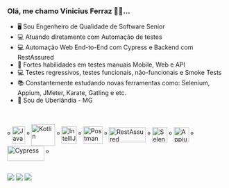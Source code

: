 ### Olá, me chamo Vinicius Ferraz 👋🏻...


- 🖥 Sou Engenheiro de Qualidade de Software Senior
- 💻 Atuando diretamente com Automação de testes
- 💻 Automação Web End-to-End com Cypress e Backend com RestAssured
- 📱 Fortes habilidades em testes manuais Mobile, Web e API
- 💻 Testes regressivos, testes funcionais, não-funcionais e Smoke Tests
- 📚 Constantemente estudando novas ferramentas como: Selenium, Appium, JMeter, Karate, Gatling e etc.
- 🏡 Sou de Uberlândia - MG
##

<div style="display: inline_block"><br>
  º <img align="center" alt="Java" height="40" width="30" src="https://upload.wikimedia.org/wikipedia/pt/thumb/3/30/Java_programming_language_logo.svg/1200px-Java_programming_language_logo.svg.png">
    º 
  <img align="center" alt="Kotlin" height="50" width="55" src="https://download.logo.wine/logo/Kotlin_(programming_language)/Kotlin_(programming_language)-Logo.wine.png">  º  
  <img align="center" alt="IntelliJ" height="40" width="35" src="https://upload.wikimedia.org/wikipedia/commons/thumb/9/9c/IntelliJ_IDEA_Icon.svg/1024px-IntelliJ_IDEA_Icon.svg.png">  º
  <img align="center" alt="Postman" height="40" width="45" src="https://i.pinimg.com/originals/64/99/93/6499935405de4ebc998a10c121dabff5.png">  º  
  <img align="center" alt="RestAssured" height="35" width="85" src="https://i0.wp.com/blog.knoldus.com/wp-content/uploads/2020/05/Rest-assured-logo.png?fit=446%2C113&ssl=1">  º
    <img align="center" alt="Selenium" height="35" width="35" src="https://seeklogo.com/images/S/selenium-logo-A1B53CEFB0-seeklogo.com.png">  º
    <img align="center" alt="Appium" height="35" width="35" src="https://www.svgrepo.com/show/353413/appium.svg">  º
      <img align="center" alt="Cypress" height="35" width="85" src="https://media.licdn.com/dms/image/C5612AQHKVqQUMDeNJA/article-cover_image-shrink_600_2000/0/1568764160343?e=2147483647&v=beta&t=hdVWyruuOlFGk1EpETWWknPpxC0xE8cTvx4nWUctCQ8">  º
</div> 

##
<div>
<a href="https://www.linkedin.com/in/viniciusferrazmello/" target="_blank"><img src="https://img.shields.io/badge/-LinkedIn-%230077B5?style=for-the-badge&logo=linkedin&logoColor=white" target="_blank"></a>
<a href = "mailto:viniciusferrazmello@hotmail.com"><img src="https://img.shields.io/badge/Microsoft_Outlook-0078D4?style=for-the-badge&logo=microsoft-outlook&logoColor=white" target="_blank"></a>
   <a href = "https://wa.me/5534992615215"><img src="https://img.shields.io/badge/WhatsApp-25D366?style=for-the-badge&logo=whatsapp&logoColor=white" target="_blank"></a>
</div>
